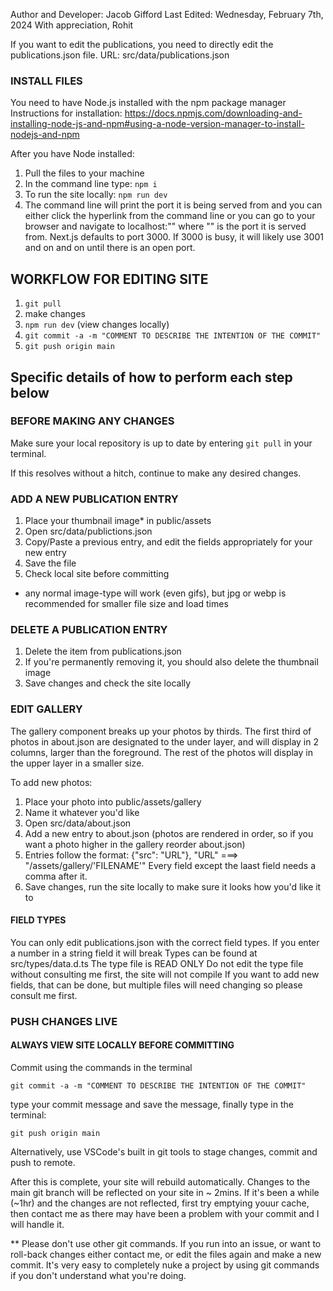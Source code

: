 Author and Developer: Jacob Gifford
Last Edited: Wednesday, February 7th, 2024
With appreciation, Rohit

If you want to edit the publications, you need to directly edit the publications.json file.
URL: src/data/publications.json

### INSTALL FILES

You need to have Node.js installed with the npm package manager
Instructions for installation:
https://docs.npmjs.com/downloading-and-installing-node-js-and-npm#using-a-node-version-manager-to-install-nodejs-and-npm

After you have Node installed:

1. Pull the files to your machine
2. In the command line type: `npm i`
3. To run the site locally: `npm run dev`
4. The command line will print the port it is being served from and you can either click the hyperlink from the command line
   or you can go to your browser and navigate to localhost:"<PORT>" where "<PORT>" is the port it is served from. Next.js defaults to port 3000. If 3000 is busy, it will likely use 3001 and on and on until there is an open port.

## WORKFLOW FOR EDITING SITE

1. `git pull`
2. make changes
3. `npm run dev` (view changes locally)
4. `git commit -a -m "COMMENT TO DESCRIBE THE INTENTION OF THE COMMIT"`
5. `git push origin main`

## Specific details of how to perform each step below

### BEFORE MAKING ANY CHANGES

Make sure your local repository is up to date by entering
`git pull` in your terminal.

If this resolves without a hitch, continue to make any desired changes.

### ADD A NEW PUBLICATION ENTRY

1. Place your thumbnail image\* in public/assets
2. Open src/data/publictions.json
3. Copy/Paste a previous entry, and edit the fields appropriately for your new entry
4. Save the file
5. Check local site before committing

- any normal image-type will work (even gifs), but jpg or webp is recommended for smaller file size and load times

### DELETE A PUBLICATION ENTRY

1. Delete the item from publications.json
2. If you're permanently removing it, you should also delete the thumbnail image
3. Save changes and check the site locally

### EDIT GALLERY

The gallery component breaks up your photos by thirds. The first third of photos in about.json are designated to the under layer, and will display in 2 columns, larger than the foreground. The rest of the photos will display in the upper layer in a smaller size.

To add new photos:

1. Place your photo into public/assets/gallery
2. Name it whatever you'd like
3. Open src/data/about.json
4. Add a new entry to about.json (photos are rendered in order, so if you want a photo higher in the gallery reorder about.json)
5. Entries follow the format: {"src": "URL"}, "URL" ===> "/assets/gallery/'FILENAME'" Every field except the laast field needs a comma after it.
6. Save changes, run the site locally to make sure it looks how you'd like it to

#### FIELD TYPES

You can only edit publications.json with the correct field types. If you enter a number in a string field it will break
Types can be found at src/types/data.d.ts
The type file is READ ONLY
Do not edit the type file without consulting me first, the site will not compile
If you want to add new fields, that can be done, but multiple files will need changing so please consult me first.

### PUSH CHANGES LIVE

#### ALWAYS VIEW SITE LOCALLY BEFORE COMMITTING

Commit using the commands in the terminal

`git commit -a -m "COMMENT TO DESCRIBE THE INTENTION OF THE COMMIT"`

type your commit message and save the message, finally type in the terminal:

`git push origin main`

Alternatively, use VSCode's built in git tools to stage changes, commit and push to remote.

After this is complete, your site will rebuild automatically. Changes to the main git branch will be reflected on your site in ~ 2mins. If it's been a while (~1hr) and the changes are not reflected, first try emptying youur cache, then contact me as there may have been a problem with your commit and I will handle it.

\*\* Please don't use other git commands. If you run into an issue, or want to roll-back changes either contact me, or edit the files again and make a new commit. It's very easy to completely nuke a project by using git commands if you don't understand what you're doing.
